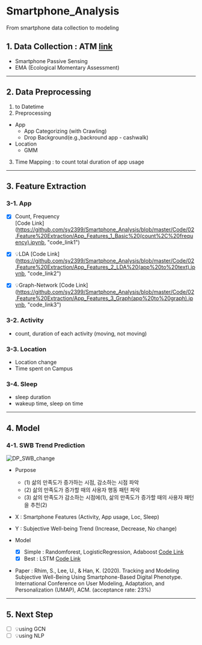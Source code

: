 # Smartphone_Analysis
From smartphone data collection to modeling

## 1. Data Collection : ATM [link](https://github.com/sy2399/ATM_Automated-Time-Management)
- Smartphone Passive Sensing
- EMA (Ecological Momentary Assessment)


******
## 2. Data Preprocessing

1. to Datetime
2. Preprocessing
  - App 
    - App Categorizing (with Crawling)
    - Drop Background(e.g.,backround app - cashwalk) 
  - Location
    - GMM
3. Time Mapping : to count total duration of app usage

******
## 3. Feature Extraction
### 3-1. App
- [x] Count, Frequency  
[Code Link] (https://github.com/sy2399/Smartphone_Analysis/blob/master/Code/02.Feature%20Extraction/App_Features_1_Basic%20(count%2C%20frequency).ipynb, "code_link1")


- [x] 💡LDA 
[Code Link] (https://github.com/sy2399/Smartphone_Analysis/blob/master/Code/02.Feature%20Extraction/App_Features_2_LDA%20(app%20to%20text).ipynb, "code_link2")
- [x] 💡Graph-Network 
[Code Link] (https://github.com/sy2399/Smartphone_Analysis/blob/master/Code/02.Feature%20Extraction/App_Features_3_Graph(app%20to%20graph).ipynb, "code_link3")

### 3-2. Activity
- count, duration of each activity (moving, not moving)

### 3-3. Location
- Location change
- Time spent on Campus

### 3-4. Sleep
- sleep duration
- wakeup time, sleep on time

******
## 4. Model
### 4-1. SWB Trend Prediction 

![DP_SWB_change](https://user-images.githubusercontent.com/25919167/77882060-2be2c280-729b-11ea-9068-081062fef085.jpeg)

- Purpose
  - (1) 삶의 만족도가 증가하는 시점, 감소하는 시점 파악
  - (2) 삶의 만족도가 증가할 때의 사용자 행동 패턴 파악
  - (3) 삶의 만족도가 감소하는 시점에(1), 삶의 만족도가 증가할 때의 사용자 패턴을 추천(2)

- X : Smartphone Features (Activity, App usage, Loc, Sleep)
- Y : Subjective Well-being Trend (Increase, Decrease, No change)

- Model 
  - [x] Simple : Randomforest, LogisticRegression, Adaboost [Code Link](https://github.com/sy2399/Smartphone_Analysis/blob/master/Code/03.%20Modeling/00.%20%5BSWB%5DModel%20Simple.ipynb)
  - [x] Best : LSTM [Code Link](https://github.com/sy2399/Smartphone_Analysis/blob/master/Code/03.%20Modeling/01.%20%5BSWB%5DModel%20Deep.ipynb)

- Paper : Rhim, S., Lee, U., & Han, K. (2020). Tracking and Modeling Subjective Well-Being Using Smartphone-Based Digital Phenotype. International Conference on User Modeling, Adaptation, and Personalization (UMAP), ACM. (acceptance rate: 23%)   




******
## 5. Next Step
- [ ] 💡using GCN
- [ ] 💡using NLP

